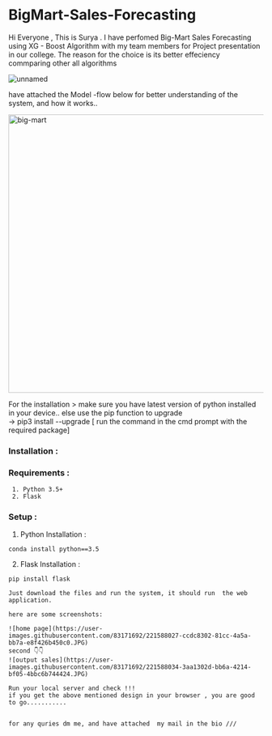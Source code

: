 # BigMart-Sales-Forecasting

Hi Everyone , This is Surya . 
I have perfomed Big-Mart Sales Forecasting using XG - Boost Algorithm with my team members for Project presentation in our college.
The reason for the choice is its better effeciency commparing other all algorithms 

![unnamed](https://user-images.githubusercontent.com/83171692/221587094-8a9429a6-7629-4ada-b57f-3cd67ef53b69.png)

have attached the Model -flow below for better understanding of the system, and how it works..

<img width="550" alt="big-mart" src="https://user-images.githubusercontent.com/83171692/221587424-5b72b3f8-c229-4286-8901-0efb18d9454f.png">



For the installation > make sure you have latest version of python installed in your device.. else use the pip function to upgrade                                         
->  pip3 install --upgrade <package name>  [ run the command in the cmd prompt with the required package]
### Installation :
 
 ### Requirements :
 
     1. Python 3.5+
     2. Flask
     
### Setup :

  1. Python Installation :
  
  ``` 
  conda install python==3.5 
  ```
     
  2. Flask Installation :
  
  ```
  pip install flask 

Just download the files and run the system, it should run  the web application.

here are some screenshots:

![home page](https://user-images.githubusercontent.com/83171692/221588027-ccdc8302-81cc-4a5a-bb7a-e8f426b450c0.JPG)
 second 👇👇
![output sales](https://user-images.githubusercontent.com/83171692/221588034-3aa1302d-bb6a-4214-bf05-4bbc6b744424.JPG)

Run your local server and check !!!
if you get the above mentioned design in your browser , you are good to go...........


for any quries dm me, and have attached  my mail in the bio ///
